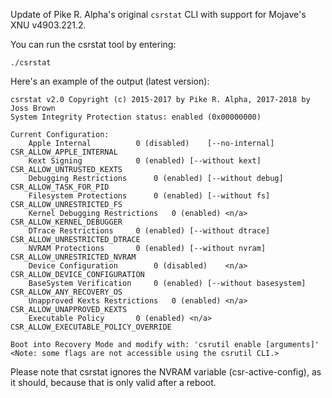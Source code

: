 Update of Pike R. Alpha's original `csrstat` CLI with support for Mojave's XNU v4903.221.2.

You can run the csrstat tool by entering:
```
./csrstat
```
Here's an example of the output (latest version):
```
csrstat v2.0 Copyright (c) 2015-2017 by Pike R. Alpha, 2017-2018 by Joss Brown
System Integrity Protection status: enabled (0x00000000)

Current Configuration:
	Apple Internal			0 (disabled)	[--no-internal]		CSR_ALLOW_APPLE_INTERNAL
	Kext Signing			0 (enabled)	[--without kext]	CSR_ALLOW_UNTRUSTED_KEXTS
	Debugging Restrictions		0 (enabled)	[--without debug]	CSR_ALLOW_TASK_FOR_PID
	Filesystem Protections		0 (enabled)	[--without fs]		CSR_ALLOW_UNRESTRICTED_FS
	Kernel Debugging Restrictions	0 (enabled)	<n/a>			CSR_ALLOW_KERNEL_DEBUGGER
	DTrace Restrictions		0 (enabled)	[--without dtrace]	CSR_ALLOW_UNRESTRICTED_DTRACE
	NVRAM Protections		0 (enabled)	[--without nvram]	CSR_ALLOW_UNRESTRICTED_NVRAM
	Device Configuration		0 (disabled)	<n/a>			CSR_ALLOW_DEVICE_CONFIGURATION
	BaseSystem Verification		0 (enabled)	[--without basesystem]	CSR_ALLOW_ANY_RECOVERY_OS
	Unapproved Kexts Restrictions	0 (enabled)	<n/a>			CSR_ALLOW_UNAPPROVED_KEXTS
	Executable Policy		0 (enabled)	<n/a>			CSR_ALLOW_EXECUTABLE_POLICY_OVERRIDE

Boot into Recovery Mode and modify with: 'csrutil enable [arguments]'
<Note: some flags are not accessible using the csrutil CLI.>
```
Please note that csrstat ignores the NVRAM variable (csr-active-config), as it should, because that is only valid after a reboot.
